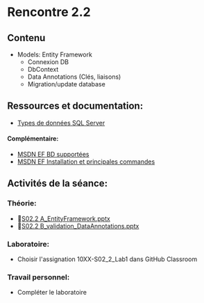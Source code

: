 # Rencontre 2.2

## Contenu
- Models: Entity Framework 
  - Connexion DB 
  - DbContext 
  - Data Annotations (Clés, liaisons) 
  - Migration/update database

## Ressources et documentation: 
- [Types de données SQL Server](https://docs.microsoft.com/fr-fr/sql/connect/jdbc/understanding-data-type-differences?view=sql-server-ver15)
#### Complémentaire: 
- [MSDN EF BD supportées](https://docs.microsoft.com/fr-fr/ef/core/providers/?tabs=dotnet-core-cli)
- [MSDN EF Installation et principales commandes](https://docs.microsoft.com/fr-fr/ef/core/get-started/overview/first-app?tabs=visual-studio)

## Activités de la séance: 
### Théorie:  
- 🔗[S02.2 A_EntityFramework.pptx](https://cegepedouardmontpetit-my.sharepoint.com/:p:/r/personal/valerie_turgeon_cegepmontpetit_ca/Documents/Site_3W6_Partage/02.2_EntityFramework/S02.2%20A_EntityFramework.pptx?d=w7d9fd4c3a3c2473bb0be7f11d0babdce&csf=1&web=1&e=kdOeRz)
- 🔗[S02.2 B_validation_DataAnnotations.pptx](https://cegepedouardmontpetit-my.sharepoint.com/:p:/r/personal/valerie_turgeon_cegepmontpetit_ca/Documents/Site_3W6_Partage/02.2_EntityFramework/S02.2%20B_liaisons%20propNavigation.pptx?d=w06da3400208c49e2877be8bcdb1ca89f&csf=1&web=1&e=NGzJmI)

### Laboratoire: 
- Choisir l'assignation 10XX-S02_2_Lab1 dans GitHub Classroom

### Travail personnel: 
- Compléter le laboratoire